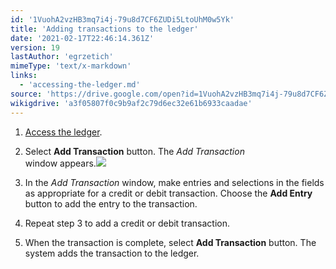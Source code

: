 ```yaml
---
id: '1VuohA2vzHB3mq7i4j-79u8d7CF6ZUDi5LtoUhM0w5Yk'
title: 'Adding transactions to the ledger'
date: '2021-02-17T22:46:14.361Z'
version: 19
lastAuthor: 'egrzetich'
mimeType: 'text/x-markdown'
links:
  - 'accessing-the-ledger.md'
source: 'https://drive.google.com/open?id=1VuohA2vzHB3mq7i4j-79u8d7CF6ZUDi5LtoUhM0w5Yk'
wikigdrive: 'a3f05807f0c9b9af2c79d6ec32e61b6933caadae'
---
```

1. [Access the ledger](accessing-the-ledger.md).
2. Select <strong>Add Transaction</strong> button. The <em>Add Transaction</em>  
    window appears.<img src="../adding-transactions-to-the-ledger.assets/1000000000000403000002088B90198DDC55D26D.png" />  

3. In the <em>Add Transaction</em> window, make entries and selections in the fields as appropriate for a credit or debit transaction. Choose the <strong>Add Entry</strong> button to add the entry to the transaction.
4. Repeat step 3 to add a credit or debit transaction. 
5. When the transaction is complete, select <strong>Add Transaction</strong> button. The system adds the transaction to the ledger.
